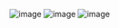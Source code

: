 ![image](https://user-images.githubusercontent.com/48497063/80918110-1873bd00-8d5b-11ea-99db-19a1d82c9715.png)
![image](https://user-images.githubusercontent.com/48497063/80918134-3e995d00-8d5b-11ea-8677-1e7e4c60d77b.png)
![image](https://user-images.githubusercontent.com/48497063/80918169-70aabf00-8d5b-11ea-9812-8c5dd8d1d372.png)


